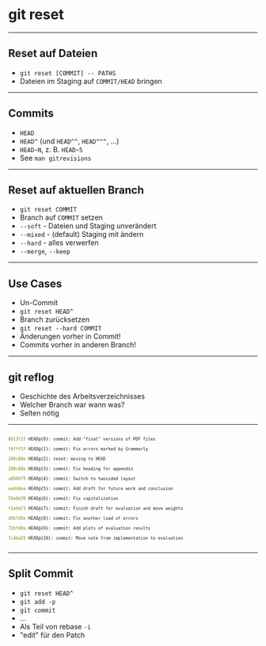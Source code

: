 # git reset

---

## Reset auf Dateien

- `git reset [COMMIT] -- PATHS`
- Dateien im Staging auf `COMMIT/HEAD` bringen

---

## Commits

- `HEAD`
- `HEAD^` (und `HEAD^^`, `HEAD^^^`, …)
- `HEAD~N`, z. B. `HEAD~5`
- See `man gitrevisions`

---

## Reset auf aktuellen Branch

- `git reset COMMIT`
- Branch auf `COMMIT` setzen
 - `--soft` - Dateien und Staging unverändert
 - `--mixed` - (default) Staging mit ändern
 - `--hard` - alles verwerfen
 - `--merge`, `--keep`

---

## Use Cases

- Un-Commit
 - `git reset HEAD^`
- Branch zurücksetzen
 - `git reset --hard COMMIT`
 - Änderungen vorher in Commit!
 - Commits vorher in anderen Branch!

---

## git reflog

- Geschichte des Arbeitsverzeichnisses
- Welcher Branch war wann was?
- Selten nötig

---

<!-- .element style="text-align:left" -->

<code style="font-size:0.6em">
<span style="color:olive;">8613f2f</span> HEAD@{0}: commit: Add &quot;final&quot; versions of PDF files<br />
<span style="color:olive;">f6fff1f</span> HEAD@{1}: commit: Fix errors marked by Grammarly<br />
<span style="color:olive;">208c88e</span> HEAD@{2}: reset: moving to HEAD<br />
<span style="color:olive;">208c88e</span> HEAD@{3}: commit: Fix heading for appendix<br />
<span style="color:olive;">a090675</span> HEAD@{4}: commit: Switch to twosided layout<br />
<span style="color:olive;">eedddea</span> HEAD@{5}: commit: Add draft for future work and conclusion<br />
<span style="color:olive;">59a0d39</span> HEAD@{6}: commit: Fix capitalization<br />
<span style="color:olive;">f2a9d73</span> HEAD@{7}: commit: Finish draft for evaluation and move weights<br />
<span style="color:olive;">d56fd5e</span> HEAD@{8}: commit: Fix another load of errors<br />
<span style="color:olive;">72bf49a</span> HEAD@{9}: commit: Add plots of evaluation results<br />
<span style="color:olive;">7c4bd25</span> HEAD@{10}: commit: Move note from implementation to evaluation<br />
</code>

---

## Split Commit

- `git reset HEAD^`
- `git add -p`
- `git commit`
- ...
- Als Teil von rebase `-i`
 - "edit" für den Patch

